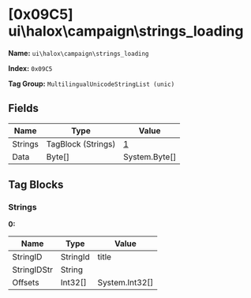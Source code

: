 # [0x09C5] ui\halox\campaign\strings_loading

**Name:** ```ui\halox\campaign\strings_loading```

**Index:** ```0x09C5```

**Tag Group:** ```MultilingualUnicodeStringList (unic)```

## Fields

Name	| Type	| Value
---	|---	|---	|
Strings	|TagBlock (Strings)	|[1](#strings)
Data	|Byte[]	|System.Byte[]


## Tag Blocks

### Strings

**0:**

Name	| Type	| Value
---	|---	|---	|
StringID	|StringId	|title
StringIDStr	|String	|
Offsets	|Int32[]	|System.Int32[]


